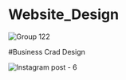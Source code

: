 # Website_Design

![Group 122](https://github.com/user-attachments/assets/ab768e05-3e3f-4c97-9111-60b727e876de)

#Business Crad Design 

![Instagram post - 6](https://github.com/user-attachments/assets/3dcee776-3fb5-48b0-aa77-0efe39023066)

